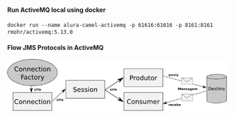 #### Run ActiveMQ local using docker
```shell
docker run --name alura-camel-activemq -p 61616:61616 -p 8161:8161 rmohr/activemq:5.13.0
```

#### Flow JMS Protocols in ActiveMQ

![](imagens/jms-comp.png)